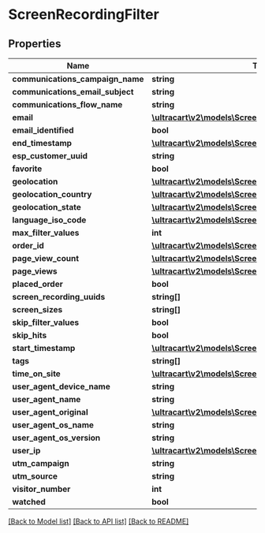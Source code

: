 # ScreenRecordingFilter

## Properties
Name | Type | Description | Notes
------------ | ------------- | ------------- | -------------
**communications_campaign_name** | **string** |  | [optional] 
**communications_email_subject** | **string** |  | [optional] 
**communications_flow_name** | **string** |  | [optional] 
**email** | [**\ultracart\v2\models\ScreenRecordingFilterStringSearch**](ScreenRecordingFilterStringSearch.md) |  | [optional] 
**email_identified** | **bool** |  | [optional] 
**end_timestamp** | [**\ultracart\v2\models\ScreenRecordingFilterRangeDate**](ScreenRecordingFilterRangeDate.md) |  | [optional] 
**esp_customer_uuid** | **string** |  | [optional] 
**favorite** | **bool** |  | [optional] 
**geolocation** | [**\ultracart\v2\models\ScreenRecordingFilterGeoDistance**](ScreenRecordingFilterGeoDistance.md) |  | [optional] 
**geolocation_country** | [**\ultracart\v2\models\ScreenRecordingFilterStringSearch**](ScreenRecordingFilterStringSearch.md) |  | [optional] 
**geolocation_state** | [**\ultracart\v2\models\ScreenRecordingFilterStringSearch**](ScreenRecordingFilterStringSearch.md) |  | [optional] 
**language_iso_code** | [**\ultracart\v2\models\ScreenRecordingFilterStringSearch**](ScreenRecordingFilterStringSearch.md) |  | [optional] 
**max_filter_values** | **int** |  | [optional] 
**order_id** | [**\ultracart\v2\models\ScreenRecordingFilterStringSearch**](ScreenRecordingFilterStringSearch.md) |  | [optional] 
**page_view_count** | [**\ultracart\v2\models\ScreenRecordingFilterRangeInteger**](ScreenRecordingFilterRangeInteger.md) |  | [optional] 
**page_views** | [**\ultracart\v2\models\ScreenRecordingFilterPageView[]**](ScreenRecordingFilterPageView.md) |  | [optional] 
**placed_order** | **bool** |  | [optional] 
**screen_recording_uuids** | **string[]** |  | [optional] 
**screen_sizes** | **string[]** |  | [optional] 
**skip_filter_values** | **bool** |  | [optional] 
**skip_hits** | **bool** |  | [optional] 
**start_timestamp** | [**\ultracart\v2\models\ScreenRecordingFilterRangeDate**](ScreenRecordingFilterRangeDate.md) |  | [optional] 
**tags** | **string[]** |  | [optional] 
**time_on_site** | [**\ultracart\v2\models\ScreenRecordingFilterRangeInteger**](ScreenRecordingFilterRangeInteger.md) |  | [optional] 
**user_agent_device_name** | **string** |  | [optional] 
**user_agent_name** | **string** |  | [optional] 
**user_agent_original** | [**\ultracart\v2\models\ScreenRecordingFilterStringSearch**](ScreenRecordingFilterStringSearch.md) |  | [optional] 
**user_agent_os_name** | **string** |  | [optional] 
**user_agent_os_version** | **string** |  | [optional] 
**user_ip** | [**\ultracart\v2\models\ScreenRecordingFilterIpSearch**](ScreenRecordingFilterIpSearch.md) |  | [optional] 
**utm_campaign** | **string** |  | [optional] 
**utm_source** | **string** |  | [optional] 
**visitor_number** | **int** |  | [optional] 
**watched** | **bool** |  | [optional] 

[[Back to Model list]](../README.md#documentation-for-models) [[Back to API list]](../README.md#documentation-for-api-endpoints) [[Back to README]](../README.md)


